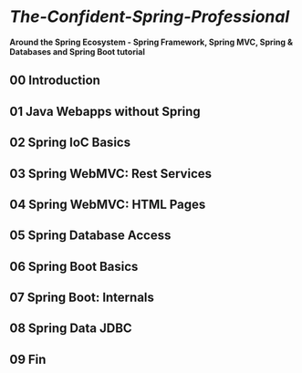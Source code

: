 # ***The-Confident-Spring-Professional***
  **Around the Spring Ecosystem - Spring Framework, Spring MVC, Spring & Databases and Spring Boot tutorial**
  
## 00 Introduction
## 01 Java Webapps without Spring
## 02 Spring IoC Basics
## 03 Spring WebMVC: Rest Services
## 04 Spring WebMVC: HTML Pages
## 05 Spring Database Access
## 06 Spring Boot Basics
## 07 Spring Boot: Internals
## 08 Spring Data JDBC
## 09 Fin
  
  
  
  
